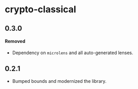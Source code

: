 # crypto-classical

## 0.3.0

#### Removed

- Dependency on `microlens` and all auto-generated lenses.

## 0.2.1

- Bumped bounds and modernized the library.
